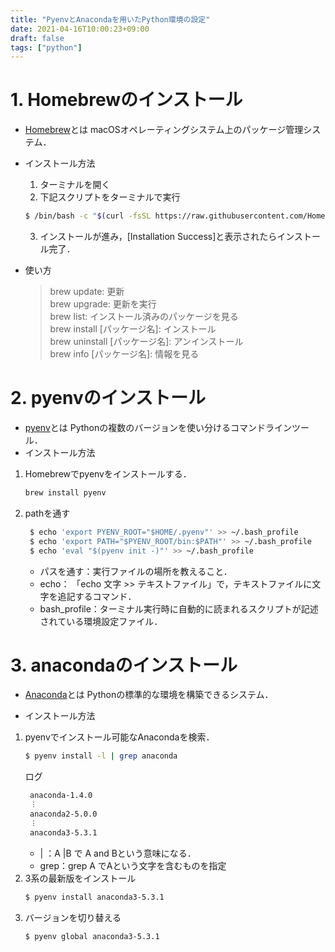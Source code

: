 ```yaml
---
title: "PyenvとAnacondaを用いたPython環境の設定"
date: 2021-04-16T10:00:23+09:00
draft: false
tags: ["python"] 
---
```

<!--more-->
# 1. Homebrewのインストール
- [Homebrew](https://brew.sh/index_ja)とは
macOSオペレーティングシステム上のパッケージ管理システム．
- インストール方法
    1. ターミナルを開く  
    2. 下記スクリプトをターミナルで実行
    ```bash
    $ /bin/bash -c "$(curl -fsSL https://raw.githubusercontent.com/Homebrew/install/HEAD/install.sh)"
    ```
    3. インストールが進み，[Installation Success]と表示されたらインストール完了．

- 使い方  
    > brew update: 更新  
    > brew upgrade: 更新を実行  
    > brew list: インストール済みのパッケージを見る  
    > brew install [パッケージ名]: インストール  
    > brew uninstall [パッケージ名]: アンインストール  
    > brew info [パッケージ名]: 情報を見る

# 2. pyenvのインストール
- [pyenv](https://github.com/pyenv/pyenv)とは
Pythonの複数のバージョンを使い分けるコマンドラインツール．
- インストール方法
1. Homebrewでpyenvをインストールする．
    ```bash
    brew install pyenv
    ```
2. pathを通す
   ```bash
    $ echo 'export PYENV_ROOT="$HOME/.pyenv"' >> ~/.bash_profile
    $ echo 'export PATH="$PYENV_ROOT/bin:$PATH"' >> ~/.bash_profile
    $ echo 'eval "$(pyenv init -)"' >> ~/.bash_profile
   ```
   - パスを通す：実行ファイルの場所を教えること． 
   - echo： 「echo 文字 >> テキストファイル」で，テキストファイルに文字を追記するコマンド．
   - bash_profile：ターミナル実行時に自動的に読まれるスクリプトが記述されている環境設定ファイル．

# 3. anacondaのインストール
- [Anaconda](https://www.anaconda.com/)とは
Pythonの標準的な環境を構築できるシステム．

- インストール方法
1. pyenvでインストール可能なAnacondaを検索．
   ```bash
   $ pyenv install -l | grep anaconda
   ```
   ログ
   ```bash
    anaconda-1.4.0
    ︙
    anaconda2-5.0.0
    ︙
    anaconda3-5.3.1
    ```
   - | ：A |B で A and Bという意味になる．  
   - grep：grep A でAという文字を含むものを指定
2. 3系の最新版をインストール
    ```bash
    $ pyenv install anaconda3-5.3.1
    ```
3. バージョンを切り替える
    ```bash
    $ pyenv global anaconda3-5.3.1
    ```